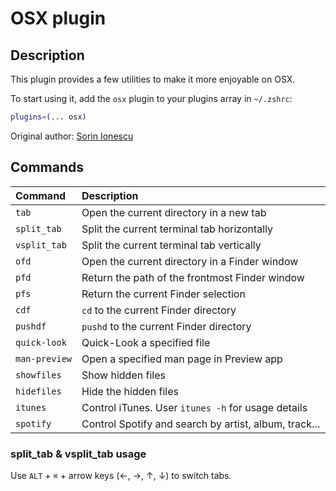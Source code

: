 # OSX plugin

## Description

This plugin provides a few utilities to make it more enjoyable on OSX.

To start using it, add the `osx` plugin to your plugins array in `~/.zshrc`:

```zsh
plugins=(... osx)
```

Original author: [Sorin Ionescu](https://github.com/sorin-ionescu)


## Commands

| Command         | Description                                         |
| :-------------- | :---------------------------------------------------|
| `tab`           | Open the current directory in a new tab             |
| `split_tab`     | Split the current terminal tab horizontally         |
| `vsplit_tab`    | Split the current terminal tab vertically           |
| `ofd`           | Open the current directory in a Finder window       |
| `pfd`           | Return the path of the frontmost Finder window      |
| `pfs`           | Return the current Finder selection                 |
| `cdf`           | `cd` to the current Finder directory                |
| `pushdf`        | `pushd` to the current Finder directory             |
| `quick-look`    | Quick-Look a specified file                         |
| `man-preview`   | Open a specified man page in Preview app            |
| `showfiles`     | Show hidden files                                   |
| `hidefiles`     | Hide the hidden files                               |
| `itunes`        | Control iTunes. User `itunes -h` for usage details  |
| `spotify`       | Control Spotify and search by artist, album, track… |

### split_tab & vsplit_tab usage

Use `ALT` + `⌘` + arrow keys (←, →, ↑, ↓) to switch tabs.
